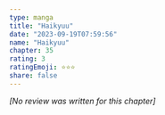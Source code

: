 ```yaml
---
type: manga
title: "Haikyuu"
date: "2023-09-19T07:59:56"
name: "Haikyuu"
chapter: 35
rating: 3
ratingEmoji: ⭐️⭐️⭐️
share: false
---
```


_[No review was written for this chapter]_
